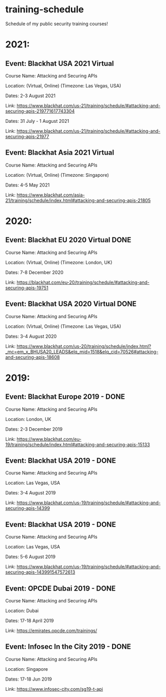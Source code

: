 # training-schedule
Schedule of my public security training courses!

# 2021:


## Event: Blackhat USA 2021 Virtual

Course Name: Attacking and Securing APIs

Location: (Virtual, Online) (Timezone: Las Vegas, USA)

Dates: 2-3 August 2021

Link: https://www.blackhat.com/us-21/training/schedule/#attacking-and-securing-apis-219771617743304

Dates: 31 July - 1 August 2021

Link: https://www.blackhat.com/us-21/training/schedule/#attacking-and-securing-apis-21977





## Event: Blackhat Asia 2021 Virtual

Course Name: Attacking and Securing APIs

Location: (Virtual, Online) (Timezone: Singapore)

Dates: 4-5 May 2021

Link: https://www.blackhat.com/asia-21/training/schedule/index.html#attacking-and-securing-apis-21805




# 2020:


## Event: Blackhat EU 2020 Virtual DONE

Course Name: Attacking and Securing APIs

Location: (Virtual, Online) (Timezone: London, UK)

Dates: 7-8 December 2020

Link: https://blackhat.com/eu-20/training/schedule/#attacking-and-securing-apis-19751




## Event: Blackhat USA 2020 Virtual DONE

Course Name: Attacking and Securing APIs

Location: (Virtual, Online) (Timezone: Las Vegas, USA)

Dates: 3-4 August 2020

Link: https://www.blackhat.com/us-20/training/schedule/index.html?_mc=em_x_BHUSA20_LEADS&elq_mid=1518&elq_cid=70526#attacking-and-securing-apis-18608



# 2019:

## Event: Blackhat Europe 2019 - DONE

Course Name: Attacking and Securing APIs

Location: London, UK

Dates: 2-3 December 2019

Link: https://www.blackhat.com/eu-19/training/schedule/index.html#attacking-and-securing-apis-15133



## Event: Blackhat USA 2019 - DONE

Course Name: Attacking and Securing APIs

Location: Las Vegas, USA

Dates: 3-4 August 2019

Link: https://www.blackhat.com/us-19/training/schedule/#attacking-and-securing-apis-14399



## Event: Blackhat USA 2019 - DONE 

Course Name: Attacking and Securing APIs

Location: Las Vegas, USA

Dates: 5-6 August 2019

Link: https://www.blackhat.com/us-19/training/schedule/#attacking-and-securing-apis-143991547572613



## Event: OPCDE Dubai 2019 - DONE

Course Name: Attacking and Securing APIs

Location: Dubai

Dates: 17-18 April 2019

Link: https://emirates.opcde.com/trainings/




## Event: Infosec In the City 2019 - DONE

Course Name: Attacking and Securing APIs

Location: Singapore

Dates: 17-18 Jun 2019

Link: https://www.infosec-city.com/sg19-t-api




